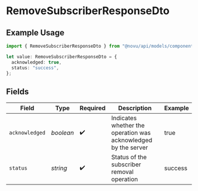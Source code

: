 # RemoveSubscriberResponseDto

## Example Usage

```typescript
import { RemoveSubscriberResponseDto } from "@novu/api/models/components";

let value: RemoveSubscriberResponseDto = {
  acknowledged: true,
  status: "success",
};
```

## Fields

| Field                                                          | Type                                                           | Required                                                       | Description                                                    | Example                                                        |
| -------------------------------------------------------------- | -------------------------------------------------------------- | -------------------------------------------------------------- | -------------------------------------------------------------- | -------------------------------------------------------------- |
| `acknowledged`                                                 | *boolean*                                                      | :heavy_check_mark:                                             | Indicates whether the operation was acknowledged by the server | true                                                           |
| `status`                                                       | *string*                                                       | :heavy_check_mark:                                             | Status of the subscriber removal operation                     | success                                                        |